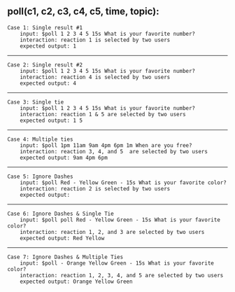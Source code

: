 **poll(c1, c2, c3, c4, c5, time, topic):**
--------------------------------------------------------------------------
    Case 1: Single result #1
        input: $poll 1 2 3 4 5 15s What is your favorite number?
        interaction: reaction 1 is selected by two users
        expected output: 1
--------------------------------------------------------------------------
    Case 2: Single result #2
        input: $poll 1 2 3 4 5 15s What is your favorite number?
        interaction: reaction 4 is selected by two users
        expected output: 4
--------------------------------------------------------------------------
    Case 3: Single tie
        input: $poll 1 2 3 4 5 15s What is your favorite number?
        interaction: reaction 1 & 5 are selected by two users
        expected output: 1 5
--------------------------------------------------------------------------
    Case 4: Multiple ties
        input: $poll 1pm 11am 9am 4pm 6pm 1m When are you free?
        interaction: reaction 3, 4, and 5  are selected by two users
        expected output: 9am 4pm 6pm
--------------------------------------------------------------------------
    Case 5: Ignore Dashes
        input: $poll Red - Yellow Green - 15s What is your favorite color?
        interaction: reaction 2 is selected by two users
        expected output: 
--------------------------------------------------------------------------
    Case 6: Ignore Dashes & Single Tie
        input: $poll poll Red - Yellow Green - 15s What is your favorite color?
        interaction: reaction 1, 2, and 3 are selected by two users
        expected output: Red Yellow
--------------------------------------------------------------------------
    Case 7: Ignore Dashes & Multiple Ties
        input: $poll - Orange Yellow Green - 15s What is your favorite color?
        interaction: reaction 1, 2, 3, 4, and 5 are selected by two users
        expected output: Orange Yellow Green
